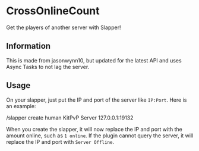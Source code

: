 # CrossOnlineCount
Get the players of another server with Slapper!
## Information
This is made from jasonwynn10, but updated for the latest API and uses Async Tasks to not lag the server.
## Usage
On your slapper, just put the IP and port of the server like `IP:Port`. Here is an example:

/slapper create human KitPvP Server 127.0.0.1:19132

When you create the slapper, it will now replace the IP and port with the amount online, such as `1 online`. If the plugin cannot query the server, it will replace the IP and port with `Server Offline`.

